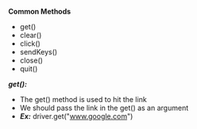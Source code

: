 **Common Methods**

- get()
- clear()
- click()
- sendKeys()
- close()
- quit()



***get():***

- The get() method is used to hit the link
- We should pass the link in the get() as an argument
- ***Ex:*** driver.get("www.google.com")





